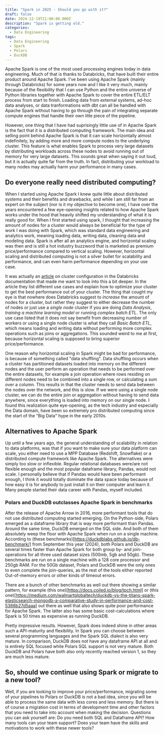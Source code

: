 ```yaml
---
title: "Spark in 2025 - Should you go with it?"
draft: false
date: 2024-12-19T21:00:00.000Z
description: "Spark is getting old."
categories:
  - Data Engineering
tags:
  - Data Engineering
  - Spark
  - Polars
  - DuckDB
---
```


Apache Spark is one of the most used processing engines today in data
engineering. Much of that is thanks to Databricks, that have built their entire
product around Apache Spark. I've been using Apache Spark (mainly through
Databricks) for some years now and I like it very much, mainly because of the
flexibility that I can use Python and the entire universe of Python libraries
together with Apache Spark to cover the entire ETL/ELT process from start to
finish. Loading data from external systems, ad-hoc data analyses, or data
tranformations with dbt can all be handled with Apache Spark without having to
go through the pain of integrating separate compute engines that handle their
own litte piece of the pipeline. 
 
However, one thing that I have had suprisingly little use of in Apache Spark is
the fact that it is a distributed computing framework. The main idea and selling
point behind Apache Spark is that it can scale horizontally almost indefinitely,
by adding more and more compute nodes to the underlying cluster. This feature is
what enables Spark to process very large datasets by distributing workloads
across these nodes to avoid running out of memory for very large datasets. This
sounds great when saying it out loud, but it is actually quite far from the
truth. In fact, distributing your workload to many nodes may actually harm your
performance in many cases.

## Do everyone really need distributed computing?

When I started using Apache Spark I knew quite little about distributed systems
and their benefits and drawbacks, and while I am still far from an expert on the
subject (nor is it my objective to become one), I have over the years
encountered a few eye-opening insights related to how Apache Spark works under
the hood that heavily shifted my understanding of what it is really good for.
When I first started using spark, I thought that increasing the amount of nodes
for a cluster would always be beneficial for the type of work I was doing with
    Spark, which was standard data engineering and analytics work, meaning
    loading data, writing data, cleaning data and modeling data. Spark is after
    all an analytics engine, and horizontal scaling was then and is still a hot
    industry buzzword that is marketed as premium price/performance compared to
    vertical scaling. However, horizontal scaling and distributed computing is
    not a silver bullet for scalability and performance, and can even harm
    performance depending on your use case.

It was actually an
[article](https://docs.databricks.com/en/compute/cluster-config-best-practices.html)
on cluster configuration in the Databricks documentation that made me want to
look into this a bit deeper. In the article they list different use cases and
explain how to optimize your cluster to get the best performance out of your
cluster. The thing that cought my eye is that nowhere does Databricks suggest to
_increase_ the amount of nodes for a cluster, but rather they suggest to either
decrease the number of nodes or just use a _single node_ cluster if you are
doing _Data Analysis_, _training a machine learning model_ or running _complex
batch ETL_. The only use case listed that it does not say benefit from
decreasing number of workers or using a single node cluster is what they call
_Basic Batch ETL_, which means loading and writing data without performing more
complex operations such as joins or aggregations. This sounded weird to me at
first, because horizontal scaling is supposed to bring superior
price/performance.

One reason why horizontal scaling in Spark might be bad for performance, is
because of something called "data shuffling". Data shuffling occurs when a
cluster has partitioned datasets loaded into memory on the different nodes and
the user perform an operation that needs to be performed over the entire
datasets, for example a join operation where rows residing on different nodes
need to be combined into a single row, or calculating a sum over a column. This
results in that the cluster needs to send data between the nodes over the
network, and this is slow. If we were using a single node cluster, we can do the
entire join or aggregation without having to send data anywhere, since
everything is loaded into memory on our single node. I found this realization
quite eye-opening, as the tech industry and especially the Data domain, have
been so extremely pro distributed computing since the start of the "Big Data"
hype in the early 2010s.

## Alternatives to Apache Spark

Up until a few years ago, the general understanding of scalability in relation
to data platforms, was that if you want to make sure your data platform can
scale, you either need to use a MPP Database (Redshift, Snowflake) or a
distributed compute framework like Apache Spark. The alternatives were simply
too slow or inflexible. Regular relational databases were/are not flexible
enough and the most popular dataframe library, Pandas, would not scale. I
personally believe that if Pandas would have been performant enough, I think it
would totally dominate the data space today because of how easy it is for
anybody to just install it on their computer and learn it. Many people started
their data career with Pandas, myself included.

### Polars and DuckDB outclasses Apache Spark in benchmarks

After the release of Apache Arrow in 2016, more performant tools that do not use
distributed computing started emerging. On the Python-side, Polars emerged as a
dataframe library that is way more performant than Pandas. Around the same time,
DuckDB emerged on the SQL side. And both of them absolutely weep the floor with
Apache Spark when run on a single machine. According to (these
benchmarks)[https://duckdblabs.github.io/db-benchmark/] from September this year
(2024), both Polars and DuckDB are several times faster than Apache Spark for
both group by- and join-operations for all three used dataset sizes (500mb, 5gb
and 50gb). These benchmarks are run on a single machine with a 128 core
processor and 250gb RAM. For the 50Gb dataset, Polars and DuckDB were the only
ones to even complete the join-queries, as the rest of the tools either reported
Out-of-memory errors or other kinds of timeout errors.

There are a bunch of other benchmarks as well out there showing a similar
pattern, for example (this one)[https://docs.coiled.io/blog/tpch.html] or (this
one)[https://medium.com/walmartglobaltech/duckdb-vs-the-titans-spark-elasticsearch-mongodb-a-comparative-study-in-performance-and-cost-5366b27d5aaa]
out there as well that also shows quite poor performance for Apache Spark. The
latter also has some basic cost-calculations where Spark is 50 times as
expensive as running DuckDB.

Pretty impressive results. However, Spark does indeed shine in other areas such
a API-maturity and flexibility. In Spark you can choose between several
programming languages and the Spark SQL dialect is also very mature. In
comparison, DuckDB does not have any dataframe API at all and is entirely SQL
focused while Polars SQL support is not very mature. Both DuckDB and Polars have
both also
only recently reached version 1, so they are much less mature.

## So, should we continue using Spark or migrate to a new tool?

Well, if you are looking to improve your price/performance, migrating some of
your pipelines to Polars or DuckDB is not a bad idea, since you will be able to
process the same data with less cores and less memory. But there is of course a
migration cost in terms of development time and other factors that you need to
take into account when making the decision. Questions you can ask yourself are: Do you need both SQL and Dataframe
API? How many tools can your team support? Does your team have the skills and
motivations to work with these newer tools?

